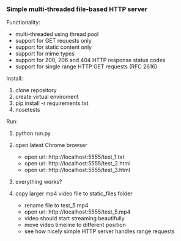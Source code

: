 ### Simple multi-threaded file-based HTTP server

Functionality:

* multi-threaded using thread pool
* support for GET requests only
* support for static content only
* support for mime types
* support for 200, 206 and 404 HTTP response status codes
* support for single range HTTP GET requests (RFC 2616)

Install:

1. clone repository
2. create virtual enviroment
3. pip install -r requirements.txt
4. nosetests

Run:

1. python run.py
2. open latest Chrome browser

   * open url: http://localhost:5555/test_1.txt
   * open url: http://localhost:5555/test_2.html
   * open url: http://localhost:5555/test_3.html

3. everything works?
4. copy larger mp4 video file to static_files folder

    * rename file to test_5.mp4
   * open url: http://localhost:5555/test_5.mp4
   * video should start streaming beautifully
   * move video timeline to different position
   * see how nicely simple HTTP server handles range requests


